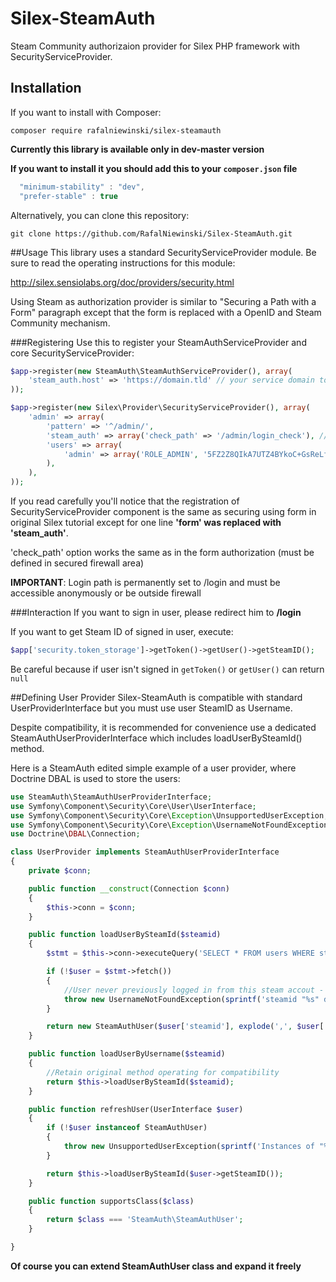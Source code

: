 # Silex-SteamAuth
Steam Community authorizaion provider for Silex PHP framework with SecurityServiceProvider.

## Installation
If you want to install with Composer:

```
composer require rafalniewinski/silex-steamauth
```

**Currently this library is available only in dev-master version**

**If you want to install it you should add this to your `composer.json` file**
```javascript
  "minimum-stability" : "dev",
  "prefer-stable" : true
```

Alternatively, you can clone this repository:
```
git clone https://github.com/RafalNiewinski/Silex-SteamAuth.git
```


##Usage
This library uses a standard SecurityServiceProvider module. Be sure to read the operating instructions for this module:

http://silex.sensiolabs.org/doc/providers/security.html

Using Steam as authorization provider is similar to "Securing a Path with a Form" paragraph except that the form is replaced with a OpenID and Steam Community mechanism.

###Registering
Use this to register your SteamAuthServiceProvider and core SecurityServiceProvider:
```PHP
$app->register(new SteamAuth\SteamAuthServiceProvider(), array(
    'steam_auth.host' => 'https://domain.tld' // your service domain to configure OpenID
));

$app->register(new Silex\Provider\SecurityServiceProvider(), array(
    'admin' => array(
        'pattern' => '^/admin/',
        'steam_auth' => array('check_path' => '/admin/login_check'), // Only this line is different - see below
        'users' => array(
            'admin' => array('ROLE_ADMIN', '5FZ2Z8QIkA7UTZ4BYkoC+GsReLf569mSKDsfods6LYQ8t+a8EW9oaircfMpmaLbPBh4FOBiiFyLfuZmTSUwzZg=='),
        ),
    ),
));
```

If you read carefully you'll notice that the registration of SecurityServiceProvider component is the same as securing using form in original Silex tutorial except for one line
**'form' was replaced with 'steam_auth'**.

'check_path' option works the same as in the form authorization (must be defined in secured firewall area)

**IMPORTANT**: Login path is permanently set to /login and must be accessible anonymously or be outside firewall

###Interaction
If you want to sign in user, please redirect him to **/login**

If you want to get Steam ID of signed in user, execute:
```PHP
$app['security.token_storage']->getToken()->getUser()->getSteamID();
```
Be careful because if user isn't signed in `getToken()` or `getUser()` can return `null`

##Defining User Provider
Silex-SteamAuth is compatible with standard UserProviderInterface but you must use user SteamID as Username.

Despite compatibility, it is recommended for convenience use a dedicated SteamAuthUserProviderInterface which includes loadUserBySteamId() method.

Here is a SteamAuth edited simple example of a user provider, where Doctrine DBAL is used to store the users:
```PHP
use SteamAuth\SteamAuthUserProviderInterface;
use Symfony\Component\Security\Core\User\UserInterface;
use Symfony\Component\Security\Core\Exception\UnsupportedUserException;
use Symfony\Component\Security\Core\Exception\UsernameNotFoundException;
use Doctrine\DBAL\Connection;

class UserProvider implements SteamAuthUserProviderInterface
{
    private $conn;

    public function __construct(Connection $conn)
    {
        $this->conn = $conn;
    }

    public function loadUserBySteamId($steamid)
    {
        $stmt = $this->conn->executeQuery('SELECT * FROM users WHERE steamid = ?', array($steamid));

        if (!$user = $stmt->fetch())
        {
            //User never previously logged in from this steam accout - probably you should create new account now
            throw new UsernameNotFoundException(sprintf('steamid "%s" does not exist.', $steamid));
        }

        return new SteamAuthUser($user['steamid'], explode(',', $user['Roles']));
    }

    public function loadUserByUsername($steamid)
    {
        //Retain original method operating for compatibility
        return $this->loadUserBySteamId($steamid);
    }

    public function refreshUser(UserInterface $user)
    {
        if (!$user instanceof SteamAuthUser)
        {
            throw new UnsupportedUserException(sprintf('Instances of "%s" are not supported.', get_class($user)));
        }

        return $this->loadUserBySteamId($user->getSteamID());
    }

    public function supportsClass($class)
    {
        return $class === 'SteamAuth\SteamAuthUser';
    }

}
```

**Of course you can extend SteamAuthUser class and expand it freely**
